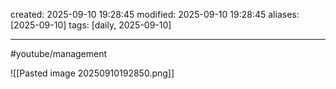 created: 2025-09-10 19:28:45
modified: 2025-09-10 19:28:45
aliases: [2025-09-10]
tags: [daily, 2025-09-10]

---
#youtube/management 

![[Pasted image 20250910192850.png]]



















